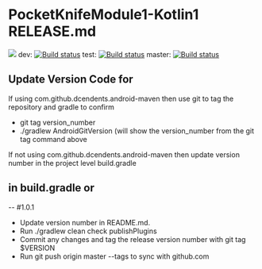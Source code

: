 # PocketKnifeModule1-Kotlin1 RELEASE.md

[![](https://jitci.com/gh/tompearson/PocketKnifeModule/svg)](https://jitci.com/gh/tompearson/PocketKnifeModule)
dev: [![Build status](https://build.appcenter.ms/v0.1/apps/6913fed6-37ec-4dca-8c4f-a02ec97b0371/branches/dev/badge)](https://appcenter.ms)
test: [![Build status](https://build.appcenter.ms/v0.1/apps/6913fed6-37ec-4dca-8c4f-a02ec97b0371/branches/test/badge)](https://appcenter.ms)
master: [![Build status](https://build.appcenter.ms/v0.1/apps/6913fed6-37ec-4dca-8c4f-a02ec97b0371/branches/master/badge)](https://appcenter.ms)


## Update Version Code for

 If using com.github.dcendents.android-maven then use git to tag the repository and gradle to confirm

- git tag version_number
- ./gradlew AndroidGitVersion (will show the version_number from the git tag command above


If not using com.github.dcendents.android-maven then update version number in the project level build.gradle

in build.gradle or  
--  
-- #1.0.1

- Update version number in README.md.
- Run ./gradlew clean check publishPlugins
- Commit any changes and tag the release version number with git tag $VERSION
- Run git push origin master --tags to sync with github.com
